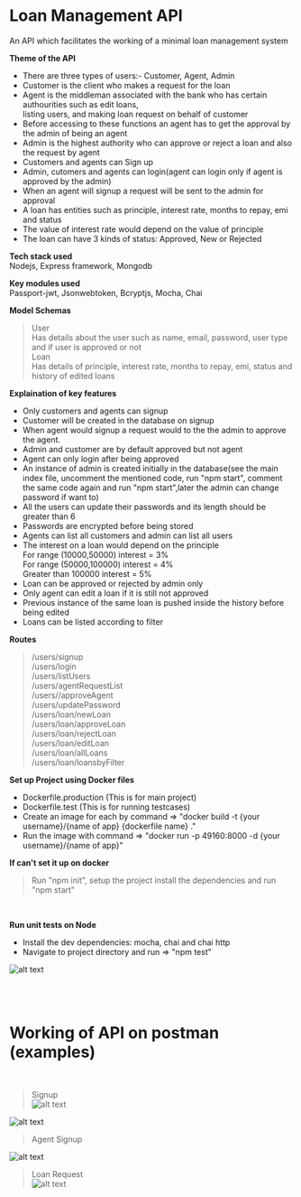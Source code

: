 # Loan Management API
An API which facilitates the working of a minimal loan management system

**Theme of the API**
- There are three types of users:- Customer, Agent, Admin<br/>
- Customer is the client who makes a request for the loan<br/>
- Agent is the middleman associated with the bank who has certain authourities such as edit loans,<br/>
  listing users, and making loan request on behalf of customer<br/>
- Before accessing to these functions an agent has to get the approval by the admin of being an agent<br/>
- Admin is the highest authority who can approve or reject a loan and also the request by agent<br/>
- Customers and agents can Sign up<br/>
- Admin, cutomers and agents can login(agent can login only if agent is approved by the admin)<br/>
- When an agent will signup a request will be sent to the admin for approval<br/>
- A loan has entities such as principle, interest rate, months to repay, emi and status<br/>
- The value of interest rate would depend on the value of principle<br/>
- The loan can have 3 kinds of status: Approved, New or Rejected

**Tech stack used**<br/>
  Nodejs, Express framework, Mongodb

**Key modules used**<br>
  Passport-jwt, Jsonwebtoken, Bcryptjs, Mocha, Chai   

**Model Schemas**
> User<br/>
  Has details about the user such as name, email, password, user type and if user is approved or not<br/>
 >Loan<br/> 
  Has details of principle, interest rate, months to repay, emi, status and history of edited loans

**Explaination of key features**

- Only customers and agents can signup<br/>
- Customer will be created in the database on signup<br>
- When agent would signup a request would to the the admin to approve the agent.
- Admin and customer are by default approved but not agent<br>
- Agent can only login after being approved<br>
- An instance of admin is created initially in the database(see the main index file, uncomment the mentioned code, run "npm start", comment the same code again and run "npm start",later the admin can change password if want to)<br>
- All the users can update their passwords and its length should be greater than 6<br>
- Passwords are encrypted before being stored<br>
- Agents can list all customers and admin can list all users<br>
- The interest on a loan would depend on the principle<br/>
  For range (10000,50000) interest = 3%<br/> 
  For range (50000,100000) interest = 4% <br/>
  Greater than 100000 interest = 5%<br/>
- Loan can be approved or rejected by admin only<br/>
- Only agent can edit a loan if it is still not approved<br/>
- Previous instance of the same loan is pushed inside the history before being edited<br>
- Loans can be listed according to filter


**Routes**

> /users/signup<br />
> /users/login<br />
> /users/listUsers<br />
> /users/agentRequestList<br />
> /users//approveAgent<br />
> /users/updatePassword<br />
> /users/loan/newLoan<br />
> /users/loan/approveLoan<br />
> /users/loan/rejectLoan<br />
> /users/loan/editLoan<br />
> /users/loan/allLoans<br />
> /users/loan/loansbyFilter<br />


**Set up Project using Docker files**

- Dockerfile.production (This is for main project)<br/>
- Dockerfile.test (This is for running testcases)<br/>
- Create an image for each by command => "docker build -t  {your username}/{name of app} {dockerfile name} ."<br/>
- Run the image with command => "docker run -p 49160:8000 -d {your username}/{name of app}"

**If can't set it up on docker**
> Run "npm init", setup the project install the dependencies and run "npm start"
<br>

**Run unit tests on Node**
- Install the dev dependencies: mocha, chai and chai http<br/>
- Navigate to project directory and run => "npm test"

![alt text](https://github.com/muneeb21/loan-management-system/blob/master/screenshots/ss1.png?raw=true)

<br>
<br/>

# Working of API on postman (examples)

<br/>

> Signup<br/>
![alt text](https://github.com/muneeb21/loan-management-system/blob/master/screenshots/ss2.png?raw=true)<br/>

![alt text](https://github.com/muneeb21/loan-management-system/blob/master/screenshots/ss3.png?raw=true)<br/>


>Agent Signup<br/>

![alt text](https://github.com/muneeb21/loan-management-system/blob/master/screenshots/ss4.png?raw=true)<br/>


>Loan Request<br>
![alt text](https://github.com/muneeb21/loan-management-system/blob/master/screenshots/ss5.png?raw=true)<br/>

